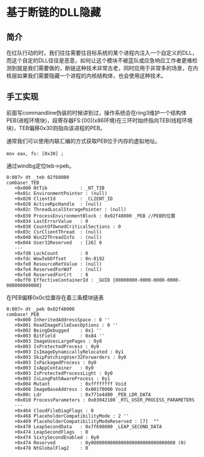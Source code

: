 # 基于断链的DLL隐藏

## 简介

在红队行动的时，我们往往需要往目标系统的某个进程内注入一个自定义的DLL，而这个自定的DLL往往是恶意，如何让这个模块不被蓝队或应急响应工作者更难检测到就是我们需要做的，断链这种技术非常古老，同时应用于非常多的场景，在内核层如果我们需要隐藏一个进程的内核结构体，也会使用这种技术。

## 手工实现

前面写commandline伪装的时候讲到过，操作系统会在ring3维护一个结构体PEB\(进程环境块\)，段寄存器FS:\[00\]\(x86环境\)在三环时始终指向TEB\(线程环境块\)，TEB偏移0x30则指向该进程的PEB。

通常我们可以使用内联汇编的方式获取PEB位于内存的虚拟地址。

```text
mov eax, fs: [0x30] ;　
```

通过windbg定位teb-&gt;peb。

```text
0:007> dt _teb 02f60000
combase!_TEB
   +0x000 NtTib            : _NT_TIB
   +0x01c EnvironmentPointer : (null) 
   +0x020 ClientId         : _CLIENT_ID
   +0x028 ActiveRpcHandle  : (null) 
   +0x02c ThreadLocalStoragePointer : (null) 
   +0x030 ProcessEnvironmentBlock : 0x02f48000 _PEB //PEB的位置
   +0x034 LastErrorValue   : 0
   +0x038 CountOfOwnedCriticalSections : 0
   +0x03c CsrClientThread  : (null) 
   +0x040 Win32ThreadInfo  : (null) 
   +0x044 User32Reserved   : [26] 0
   ···
   +0xfd8 LockCount        : 0
   +0xfdc WowTebOffset     : 0n-8192
   +0xfe0 ResourceRetValue : (null) 
   +0xfe4 ReservedForWdf   : (null) 
   +0xfe8 ReservedForCrt   : 0
   +0xff0 EffectiveContainerId : _GUID {00000000-0000-0000-0000-000000000000}
```

在PEB偏移0x0c位置存在着三条模块链表

```text
0:007> dt _peb 0x02f48000
combase!_PEB
   +0x000 InheritedAddressSpace : 0 ''
   +0x001 ReadImageFileExecOptions : 0 ''
   +0x002 BeingDebugged    : 0x1 ''
   +0x003 BitField         : 0x84 ''
   +0x003 ImageUsesLargePages : 0y0
   +0x003 IsProtectedProcess : 0y0
   +0x003 IsImageDynamicallyRelocated : 0y1
   +0x003 SkipPatchingUser32Forwarders : 0y0
   +0x003 IsPackagedProcess : 0y0
   +0x003 IsAppContainer   : 0y0
   +0x003 IsProtectedProcessLight : 0y0
   +0x003 IsLongPathAwareProcess : 0y1
   +0x004 Mutant           : 0xffffffff Void
   +0x008 ImageBaseAddress : 0x001f0000 Void
   +0x00c Ldr              : 0x771e4d80 _PEB_LDR_DATA
   +0x010 ProcessParameters : 0x03042100 _RTL_USER_PROCESS_PARAMETERS
   ···
   +0x464 CloudFileDiagFlags : 0
   +0x468 PlaceholderCompatibilityMode : 2 ''
   +0x469 PlaceholderCompatibilityModeReserved : [7]  ""
   +0x470 LeapSecondData   : 0x7f690000 _LEAP_SECOND_DATA
   +0x474 LeapSecondFlags  : 0
   +0x474 SixtySecondEnabled : 0y0
   +0x474 Reserved         : 0y0000000000000000000000000000000 (0)
   +0x478 NtGlobalFlag2    : 0
```

```

```


